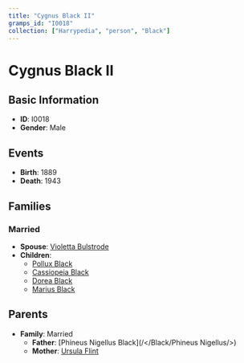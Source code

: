 ```yaml
---
title: "Cygnus Black II"
gramps_id: "I0018"
collection: ["Harrypedia", "person", "Black"]
---
```


# Cygnus Black II

## Basic Information

- **ID**: I0018
- **Gender**: Male

## Events

- **Birth**: 1889
- **Death**: 1943

## Families

### Married

- **Spouse**: [Violetta Bulstrode](//Bulstrode/Violetta/)
- **Children**:
  - [Pollux Black](//Black/Pollux/)
  - [Cassiopeia Black](//Black/Cassiopeia/)
  - [Dorea Black](//Black/Dorea/)
  - [Marius Black](//Black/Marius/)

## Parents

- **Family**: Married
  - **Father**: [Phineus Nigellus Black](/</Black/Phineus Nigellus/>)
  - **Mother**: [Ursula Flint](//Flint/Ursula/)

